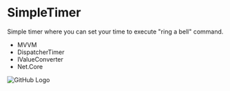 # SimpleTimer
Simple timer where you can set your time to execute "ring a bell" command. 

* MVVM
* DispatcherTimer
* IValueConverter
* Net.Core

![GitHub Logo](https://user-images.githubusercontent.com/72302395/100982390-a95c8200-3550-11eb-9e51-e50231f6fc90.png)

